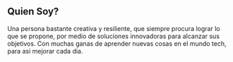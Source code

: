 ## Quien Soy?

Una persona bastante creativa y resiliente, que siempre procura lograr lo que 
se propone, por medio de soluciones innovadoras para alcanzar sus objetivos.
Con muchas ganas de aprender nuevas cosas en el mundo tech, para asi mejorar
cada dia.
